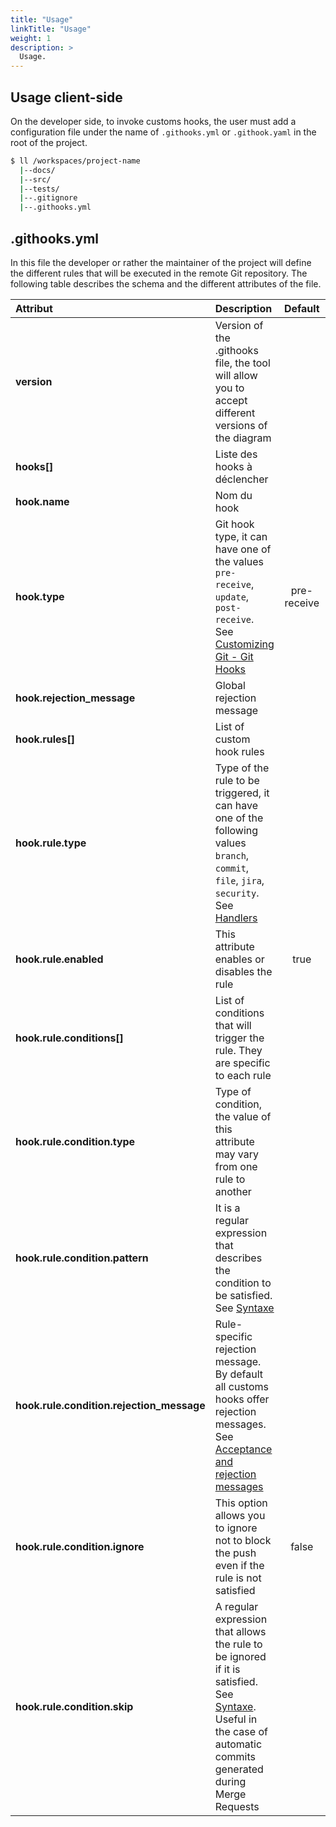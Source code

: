 ```yaml
---
title: "Usage"
linkTitle: "Usage"
weight: 1
description: >
  Usage.
---
```


## Usage client-side

On the developer side, to invoke customs hooks, the user must add a configuration file under the name of `.githooks.yml` or `.githook.yaml` in the root of the project.

``` bash
$ ll /workspaces/project-name
  |--docs/
  |--src/
  |--tests/
  |--.gitignore
  |--.githooks.yml
```

.githooks.yml
--------------------

In this file the developer or rather the maintainer of the project will define the different rules that will be executed in the remote Git repository. The following table describes the schema and the different attributes of the file.

| Attribut | Description | Default | Optional | Type |
|:--------------------|:--------------------|:----------:|:----------:|----------:|
| **version** | Version of the .githooks file, the tool will allow you to accept different versions of the diagram |  |  | String |
| **hooks[]** | Liste des hooks à déclencher |  |  | String |
| **hook.name** | Nom du hook |  |  | String |
| **hook.type** | Git hook type, it can have one of the values `pre-receive`, `update`, `post-receive`. See [Customizing Git - Git Hooks](https://git-scm.com/book/en/v2/Customizing-Git-Git-Hooks) | pre-receive |  | String |
| **hook.rejection_message** | Global rejection message |  | Yes | String |
| **hook.rules[]** | List of custom hook rules |  |  | String |
| **hook.rule.type** | Type of the rule to be triggered, it can have one of the following values `branch`, `commit`, `file`, `jira`, `security`. See [Handlers](#handlers) |  |  | String |
| **hook.rule.enabled** | This attribute enables or disables the rule | true | Yes | String |
| **hook.rule.conditions[]** | List of conditions that will trigger the rule. They are specific to each rule |  |  | String |
| **hook.rule.condition.type** | Type of condition, the value of this attribute may vary from one rule to another |  |  | String |
| **hook.rule.condition.pattern** | It is a regular expression that describes the condition to be satisfied. See [Syntaxe](https://github.com/google/re2/wiki/Syntax) |  |  | String |
| **hook.rule.condition.rejection_message** | Rule-specific rejection message. By default all customs hooks offer rejection messages. See [Acceptance and rejection messages](#issues) |  | Yes | String |
| **hook.rule.condition.ignore** | This option allows you to ignore not to block the push even if the rule is not satisfied | false | Yes | String |
| **hook.rule.condition.skip** | A regular expression that allows the rule to be ignored if it is satisfied. See [Syntaxe](https://github.com/google/re2/wiki/Syntax). Useful in the case of automatic commits generated during Merge Requests |  | Yes | String |